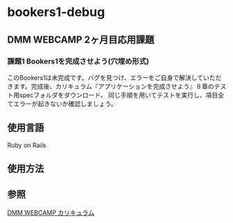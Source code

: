 # bookers1-debug
## DMM WEBCAMP 2ヶ月目応用課題

### 課題1 Bookers1を完成させよう(穴埋め形式)
このBookers1は未完成です。バグを見つけ、エラーをご自身で解決していただきます。完成後、カリキュラム『アプリケーションを完成させよう』８章のテスト用specフォルダをダウンロード、
同じ手順を用いてテストを実行し、項目全てエラーが起きないか確認しましょう。

## 使用言語
Ruby on Rails

## 使用方法

## 参照
[DMM WEBCAMP カリキュラム](https://web-camp.online/lesson/curriculums)